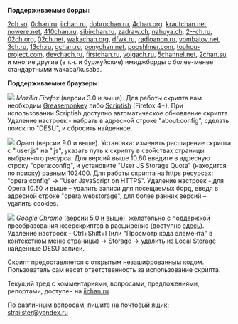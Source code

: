 ﻿**Поддерживаемые борды:**

[2ch.so][1], [0chan.ru][2], [iichan.ru][3], [dobrochan.ru][4], [4chan.org][5],
[krautchan.net][6], [nowere.net][7], [410chan.ru][8], [sibirchan.ru][9],
[zadraw.ch][10], [nahuya.ch][11], [2--ch.ru][12], [02ch.org][14], [02ch.net][15],
[wakachan.org][16], [dfwk.ru][17], [radioanon.ru][18], [vombatov.net][19],
[3ch.ru][20], [13ch.ru][21], [gchan.ru][23], [ponychan.net][24],
[pooshlmer.com][25], [touhou-project.com][26], [devchach.ru][27],
[firstchan.ru][28], [volgach.ru][29], [5channel.net][30], [2chan.su][31],
и многие другие (в т.ч. и буржуйские) имиджборды с более-менее стандартными
wakaba/kusaba.

**Поддерживаемые браузеры:**

![][32] _Mozilla Firefox_ (версии 3.0 и выше). Для работы скрипта вам
необходим [Greasemonkey][33] либо [Scriptish][39] (Firefox 4+). При 
использовании Scriptish доступно автоматическое обновление скрипта. Удаление 
настроек - набрать в адресной строке "about:config", сделать поиск по "DESU", 
и сбросить найденное.

![][34] _Opera_ (версии 9.0 и выше). Установка: изменить расширение скрипта с
".user.js" на ".js", указать путь к скрипту в свойствах страницы выбранного
ресурса. Для версий выше 10.60 введите в адресную строку  "opera:config", и
установите "User JS Storage Quota" (находится по поиску) равным 102400. Для
работы скрипта на https ресурсах: "opera:config" -> "User JavaScript on
HTTPS". Удаление настроек - для Opera 10.50 и выше – удалить записи для
посещаемых борд, введя в адресной строке "opera:webstorage", для более ранних
версий – удалить cookies.

![][35] _Google Chrome_ (версии 5.0 и выше), желательно с поддержкой
преобразования юзерскриптов в расширение (доступно [здесь][36]). Удаление
настроек - Ctrl+Shift+I (или "Просмотр кода элемента" в контекстном меню
страницы) -> Storage -> удалить из Local Storage найденные DESU записи.

Скрипт предоставляется с открытым незашифрованным кодом. Пользователь сам
несет ответственность за использование скрипта.

Текущий тред с комментариями, вопросами, предложениями, репортами, доступен на
[iichan.ru][37].

По различным вопросам, пишите на почтовый ящик: [straiister@yandex.ru][38]

   [1]: http://2ch.so/b
   [2]: http://0chan.ru/b
   [3]: http://iichan.ru/b
   [4]: http://dobrochan.ru/b
   [5]: http://4chan.org/b
   [6]: http://krautchan.net/int
   [7]: http://nowere.net/b
   [8]: http://410chan.ru/b
   [9]: http://sibirchan.ru/b
   [10]: http://zadraw.ch/b
   [11]: http://nahuya.ch/b
   [12]: http://2--ch.ru/b
   [14]: http://02ch.org/b
   [15]: http://02ch.net/b
   [16]: http://wakachan.org/unyl/
   [17]: http://chuck.dfwk.ru/df/
   [18]: http://vip.radioanon.ru/b/
   [19]: http://vombatov.net/u/
   [20]: http://3ch.ru/z
   [21]: http://13ch.ru/b
   [23]: http://gchan.ru/b
   [24]: http://ponychan.net/chan/pony
   [25]: http://pooshlmer.com
   [26]: http://touhou-project.com/th/
   [27]: http://devchach.ru/b
   [28]: http://firstchan.ru/b
   [29]: http://volgach.ru/b
   [30]: http://5channel.net/b
   [31]: http://2chan.su/b
   [32]: http://www.freedollchan.org/_/rsrc/1292779097376/scripts/Firefox_icn.png?height=17&width=17
   [33]: http://www.greasespot.net/
   [34]: http://www.freedollchan.org/_/rsrc/1292779097377/scripts/Opera_icn.png?height=17&width=17
   [35]: http://www.freedollchan.org/_/rsrc/1292779097369/scripts/Chrome_icn%20-%20%D0%BA%D0%BE%D0%BF%D0%B8%D1%8F.png?height=17&width=17
   [36]: http://www.google.com/chrome/eula.html?extra=betachannel
   [37]: http://iichan.ru/b/res/1812815.html
   [38]: mailto:straiister@yandex.ru
   [39]: https://github.com/scriptish/scriptish
